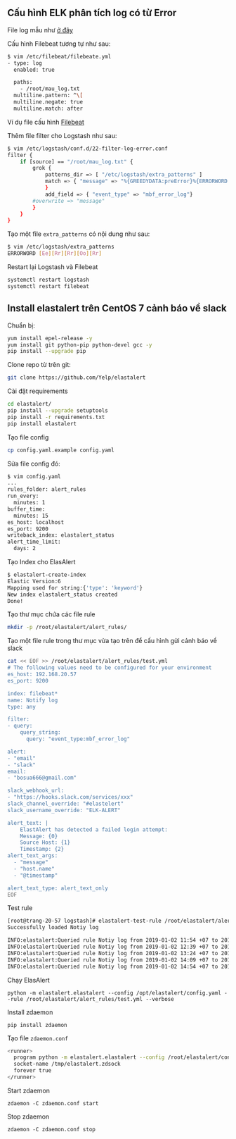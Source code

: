 ## Cấu hình ELK phân tích log có từ Error

File log mẫu như [ở đây](mau_log.txt)

Cấu hình Filebeat tương tự như sau:

```sh
$ vim /etc/filebeat/filebeate.yml
- type: log
  enabled: true

  paths:
    - /root/mau_log.txt
  multiline.pattern: ^\[
  multiline.negate: true
  multiline.match: after
```

Ví dụ file cấu hình [Filebeat](config/filebeat_mbf.yml)

Thêm file filter cho Logstash như sau:

```sh
$ vim /etc/logstash/conf.d/22-filter-log-error.conf
filter {
    if [source] == "/root/mau_log.txt" {
        grok {
            patterns_dir => [ "/etc/logstash/extra_patterns" ]
            match => { "message" => "%{GREEDYDATA:preError}%{ERRORWORD:State_Error}%{GREEDYDATA:message}"
            }
            add_field => { "event_type" => "mbf_error_log"}
        #overwrite => "message"
        }
    }
}
```

Tạo một file `extra_patterns` có nội dung như sau:

```sh
$ vim /etc/logstash/extra_patterns
ERRORWORD [Ee][Rr][Rr][Oo][Rr]
```

Restart lại Logstash và Filebeat

```sh
systemctl restart logstash
systemctl restart filebeat
```

## Install elastalert trên CentOS 7 cảnh báo về slack

Chuẩn bị:
```sh
yum install epel-release -y
yum install git python-pip python-devel gcc -y
pip install --upgrade pip
```

Clone repo từ trên git:
```sh
git clone https://github.com/Yelp/elastalert
```

Cài đặt requirements
```sh
cd elastalert/
pip install --upgrade setuptools
pip install -r requirements.txt
pip install elastalert
```

Tạo file config

```sh
cp config.yaml.example config.yaml
```

Sửa file config đó:

```sh
$ vim config.yaml
...
rules_folder: alert_rules
run_every:
  minutes: 1
buffer_time:
  minutes: 15
es_host: localhost
es_port: 9200
writeback_index: elastalert_status
alert_time_limit:
  days: 2
```

Tạo Index cho ElasAlert
```sh
$ elastalert-create-index
Elastic Version:6
Mapping used for string:{'type': 'keyword'}
New index elastalert_status created
Done!
```

Tạo thư mục chứa các file rule
```sh
mkdir -p /root/elastalert/alert_rules/
```

Tạo một file rule trong thư mục vừa tạo trên để cấu hình gửi cảnh báo về slack
```sh
cat << EOF >> /root/elastalert/alert_rules/test.yml
# The following values need to be configured for your environment
es_host: 192.168.20.57
es_port: 9200

index: filebeat*
name: Notify log
type: any

filter:
- query:
    query_string:
      query: "event_type:mbf_error_log"

alert:
- "email"
- "slack"
email:
- "bosua666@gmail.com"

slack_webhook_url:
- "https://hooks.slack.com/services/xxx"
slack_channel_override: "#elastelert"
slack_username_override: "ELK-ALERT"

alert_text: |
    ElastAlert has detected a failed login attempt:
    Message: {0}
    Source Host: {1}
    Timestamp: {2}
alert_text_args:
  - "message"
  - "host.name"
  - "@timestamp"

alert_text_type: alert_text_only
EOF
```

Test rule
```sh
[root@trang-20-57 logstash]# elastalert-test-rule /root/elastalert/alert_rules/test.yml
Successfully loaded Notiy log

INFO:elastalert:Queried rule Notiy log from 2019-01-02 11:54 +07 to 2019-01-02 12:39 +07: 0 / 0 hits
INFO:elastalert:Queried rule Notiy log from 2019-01-02 12:39 +07 to 2019-01-02 13:24 +07: 0 / 0 hits
INFO:elastalert:Queried rule Notiy log from 2019-01-02 13:24 +07 to 2019-01-02 14:09 +07: 0 / 0 hits
INFO:elastalert:Queried rule Notiy log from 2019-01-02 14:09 +07 to 2019-01-02 14:54 +07: 0 / 0 hits
INFO:elastalert:Queried rule Notiy log from 2019-01-02 14:54 +07 to 2019-01-02 15:39 +07: 0 / 0 hits
```

Chạy ElasAlert

    python -m elastalert.elastalert --config /opt/elastalert/config.yaml --rule /root/elastalert/alert_rules/test.yml --verbose

Install zdaemon

    pip install zdaemon

Tạo file `zdaemon.conf`

```sh
<runner>
  program python -m elastalert.elastalert --config /root/elastalert/config.yaml --rule /root/elastalert/alert_rules/test.yml
  socket-name /tmp/elastalert.zdsock
  forever true
</runner>
```

Start zdaemon

    zdaemon -C zdaemon.conf start

Stop zdaemon

    zdaemon -C zdaemon.conf stop

